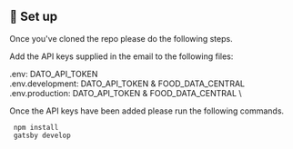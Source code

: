 ## 🚀 Set up

Once you've cloned the repo please do the following steps.

Add the API keys supplied in the email to the following files:

.env: DATO_API_TOKEN \
.env.development: DATO_API_TOKEN & FOOD_DATA_CENTRAL \
.env.production: DATO_API_TOKEN & FOOD_DATA_CENTRAL \

Once the API keys have been added please run the following commands.

```
 npm install
 gatsby develop

```

